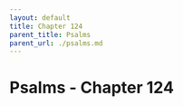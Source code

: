 ```yaml
---
layout: default
title: Chapter 124
parent_title: Psalms
parent_url: ./psalms.md
---
```


# Psalms - Chapter 124
